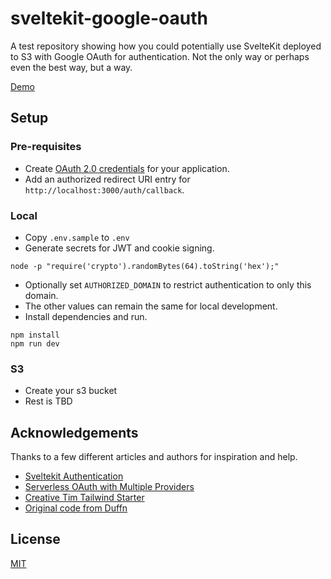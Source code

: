 # sveltekit-google-oauth

A test repository showing how you could potentially use SvelteKit deployed to S3 with Google OAuth for authentication. Not the only way or perhaps even the best way, but a way.

[Demo](https://tbd.khadersyed.com)

## Setup

### Pre-requisites
- Create [OAuth 2.0 credentials](https://support.google.com/cloud/answer/6158849?hl=en) for your application.
- Add an authorized redirect URI entry for `http://localhost:3000/auth/callback`.

### Local
- Copy `.env.sample` to `.env`
- Generate secrets for JWT and cookie signing.

```node
node -p "require('crypto').randomBytes(64).toString('hex');"
```

- Optionally set `AUTHORIZED_DOMAIN` to restrict authentication to only this domain.
- The other values can remain the same for local development.
- Install dependencies and run.

```
npm install
npm run dev
```

### S3

- Create your s3 bucket
- Rest is TBD

## Acknowledgements

Thanks to a few different articles and authors for inspiration and help.

- [Sveltekit Authentication](https://blog.hyper.io/sveltekit-authentication/)
- [Serverless OAuth with Multiple Providers](https://ryanbethel.org/serverless-o-auth-with-multiple-providers)
- [Creative Tim Tailwind Starter](https://www.creative-tim.com/learning-lab/tailwind-starter-kit/presentation)
- [Original code from Duffn](https://github.com/duffn/sveltekit-netlify-google-oauth-example)

## License

[MIT](https://opensource.org/licenses/MIT)
